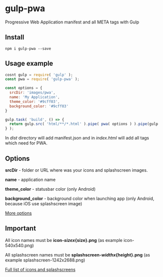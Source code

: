 # gulp-pwa
Progressive Web Application manifest and all META tags with Gulp

## Install

```
npm i gulp-pwa --save
```

## Usage example

```javascript
cosnt gulp = require( 'gulp' );
const pwa = require( 'gulp-pwa' );

const options = {
  srcDir: 'images/pwa',
  name: 'My Application',
  theme_color: '#9cff03',
  background_color: '#9cff03'
}

gulp.task( 'build', () => {
  return gulp.src( 'html/**/*.html' ).pipe( pwa( options ) ).pipe(gulp.dest( 'dist' ));
} );

```

In *dist* directory will add manifest.json and in *index.html* will add all tags which need for PWA.

## Options

**srcDir** - folder or URL where was your icons and splashscreen images.

**name** - application name

**theme_color** - statusbar color (only Android)

**background_color** - background color when launching app (only Android, because iOS use splashscreen image)

[More options](https://github.com/alexpalchikovskiy/pwa-config/blob/master/README.md#options)

## Important

All icon names must be **icon-${size}x${size}.png** (as example icon-540x540.png)

All splashscreen names must be **splashscreen-${width}x${height}.png** (as example splashscreen-1242x2688.png)

[Full list of icons and splashscreens](https://github.com/alexpalchikovskiy/pwa-config/blob/master/README.md#icons)
